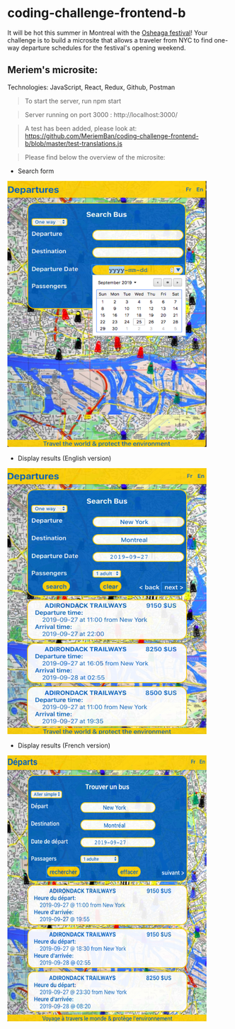 # coding-challenge-frontend-b

It will be hot this summer in Montreal with the [Osheaga festival](http://www.osheaga.com/)! 
Your challenge is to build a microsite that allows a traveler from NYC to find one-way departure schedules for the festival's opening weekend.

## Meriem's microsite:

Technologies: JavaScript, React, Redux, Github, Postman

> To start the server, run npm start
    
> Server running on port 3000 : http://localhost:3000/

> A test has been added, please look at: https://github.com/MeriemBan/coding-challenge-frontend-b/blob/master/test-translations.js

> Please find below the overview of the microsite:
    
- Search form
<img src="./images/code-challenge-search-form.png" height="600px" width="450px">

- Display results (English version)
<img src="./images/code-challenge-display-results-en.png" height="600px" width="450px">

- Display results (French version)
<img src="./images/code-challenge-display-results-version-fr.png" height="600px" width="450px">

